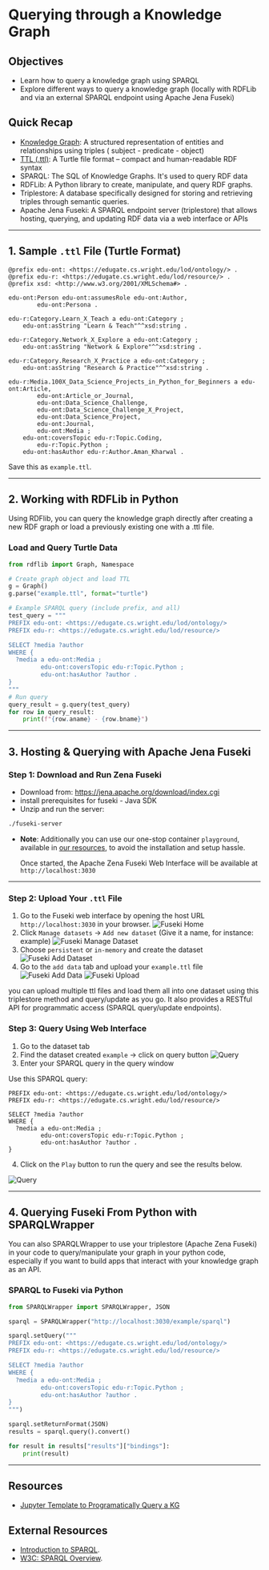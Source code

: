 # Querying through a Knowledge Graph

## Objectives

- Learn how to query a knowledge graph using SPARQL
- Explore different ways to query a knowledge graph (locally with RDFLib and via an external SPARQL endpoint using Apache Jena Fuseki)

## Quick Recap

- [Knowledge Graph](../01-graphs/graphs.md#directed-graph): A structured representation of entities and relationships using triples ( subject - predicate - object)
- [TTL (.ttl)](../01-graphs/graphs-ttl.md): A Turtle file format – compact and human-readable RDF syntax
- SPARQL: The SQL of Knowledge Graphs. It's used to query RDF data
- RDFLib: A Python library to create, manipulate, and query RDF graphs.
- Triplestore: A database specifically designed for storing and retrieving triples through semantic queries.
- Apache Jena Fuseki: A SPARQL endpoint server (triplestore) that allows hosting, querying, and updating RDF data via a web interface or APIs

---

## 1. Sample `.ttl` File (Turtle Format)

```ttl
@prefix edu-ont: <https://edugate.cs.wright.edu/lod/ontology/> .
@prefix edu-r: <https://edugate.cs.wright.edu/lod/resource/> .
@prefix xsd: <http://www.w3.org/2001/XMLSchema#> .

edu-ont:Person edu-ont:assumesRole edu-ont:Author,
        edu-ont:Persona .

edu-r:Category.Learn_X_Teach a edu-ont:Category ;
    edu-ont:asString "Learn & Teach"^^xsd:string .

edu-r:Category.Network_X_Explore a edu-ont:Category ;
    edu-ont:asString "Network & Explore"^^xsd:string .

edu-r:Category.Research_X_Practice a edu-ont:Category ;
    edu-ont:asString "Research & Practice"^^xsd:string .

edu-r:Media.100X_Data_Science_Projects_in_Python_for_Beginners a edu-ont:Article,
        edu-ont:Article_or_Journal,
        edu-ont:Data_Science_Challenge,
        edu-ont:Data_Science_Challenge_X_Project,
        edu-ont:Data_Science_Project,
        edu-ont:Journal,
        edu-ont:Media ;
    edu-ont:coversTopic edu-r:Topic.Coding,
        edu-r:Topic.Python ;
    edu-ont:hasAuthor edu-r:Author.Aman_Kharwal .
```

Save this as `example.ttl`.

---

## 2. Working with RDFLib in Python

Using RDFlib, you can query the knowledge graph directly after creating a new RDF graph or load a previously existing one with a .ttl file.

### Load and Query Turtle Data

```python
from rdflib import Graph, Namespace

# Create graph object and load TTL
g = Graph()
g.parse("example.ttl", format="turtle")

# Example SPARQL query (include prefix, and all)
test_query = """
PREFIX edu-ont: <https://edugate.cs.wright.edu/lod/ontology/>
PREFIX edu-r: <https://edugate.cs.wright.edu/lod/resource/>

SELECT ?media ?author
WHERE {
  ?media a edu-ont:Media ;
         edu-ont:coversTopic edu-r:Topic.Python ;
         edu-ont:hasAuthor ?author .
}
"""
# Run query
query_result = g.query(test_query)
for row in query_result:
    print(f"{row.aname} - {row.bname}")
```

---

## 3. Hosting & Querying with Apache Jena Fuseki

### Step 1: Download and Run Zena Fuseki

- Download from: https://jena.apache.org/download/index.cgi
- install prerequisites for fuseki - Java SDK
- Unzip and run the server:

```bash
./fuseki-server
```

- **Note**: Additionally you can use our one-stop container `playground`, available in [our resources](../../resources/playground_startup.md), to avoid the installation and setup hassle.

  Once started, the Apache Zena Fuseki Web Interface will be available at `http://localhost:3030`

---

### Step 2: Upload Your `.ttl` File

1. Go to the Fuseki web interface by opening the host URL `http://localhost:3030` in your browser.
   ![Fuseki Home](../../pngs/fuseki-home.png)
2. Click `Manage datasets` → `Add new dataset` (Give it a name, for instance: example)
   ![Fuseki Manage Dataset](../../pngs/fuseki-manage-dataset.png)
3. Choose `persistent` or `in-memory` and create the dataset
   ![Fuseki Add Dataset](../../pngs/fuseki-add-dataset.png)
4. Go to the `add data` tab and upload your `example.ttl` file
   ![Fuseki Add Data](../../pngs/fudeki-upload-1.png)
   ![Fuseki Upload](../../pngs/fudeki-upload-2.png)

you can upload multiple ttl files and load them all into one dataset using this triplestore method and query/update as you go. It also provides a RESTful API for programmatic access (SPARQL query/update endpoints).

### Step 3: Query Using Web Interface

1. Go to the dataset tab
2. Find the dataset created `example` → click on query button
   ![Query](../../pngs/fudeki-query-1.png)
3. Enter your SPARQL query in the query window

Use this SPARQL query:

```sparql
PREFIX edu-ont: <https://edugate.cs.wright.edu/lod/ontology/>
PREFIX edu-r: <https://edugate.cs.wright.edu/lod/resource/>

SELECT ?media ?author
WHERE {
  ?media a edu-ont:Media ;
         edu-ont:coversTopic edu-r:Topic.Python ;
         edu-ont:hasAuthor ?author .
}
```

4. Click on the `Play` button to run the query and see the results below.

![Query](../../pngs/fudeki-query-2.png)

---

## 4. Querying Fuseki From Python with SPARQLWrapper

You can also SPARQLWrapper to use your triplestore (Apache Zena Fuseki) in your code to query/manipulate your graph in your python code, especially if you want to build apps that interact with your knowledge graph as an API.

### SPARQL to Fuseki via Python

```python
from SPARQLWrapper import SPARQLWrapper, JSON

sparql = SPARQLWrapper("http://localhost:3030/example/sparql")

sparql.setQuery("""
PREFIX edu-ont: <https://edugate.cs.wright.edu/lod/ontology/>
PREFIX edu-r: <https://edugate.cs.wright.edu/lod/resource/>

SELECT ?media ?author
WHERE {
  ?media a edu-ont:Media ;
         edu-ont:coversTopic edu-r:Topic.Python ;
         edu-ont:hasAuthor ?author .
}
""")

sparql.setReturnFormat(JSON)
results = sparql.query().convert()

for result in results["results"]["bindings"]:
    print(result)
```

---

## Resources
 - [Jupyter Template to Programatically Query a KG](../../resources/programatically-querying-a-knowledge-graph.ipynb)

## External Resources

- [Introduction to SPARQL](https://rdflib.readthedocs.io/en/stable/intro_to_sparql.html).
- [W3C: SPARQL Overview](https://www.w3.org/TR/sparql11-overview/).
